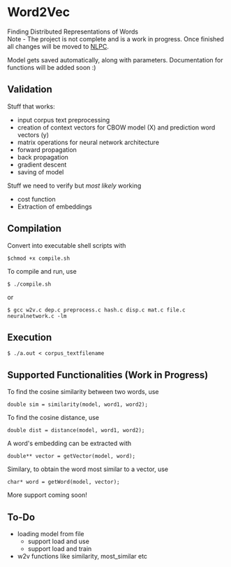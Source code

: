 # Word2Vec
Finding Distributed Representations of Words<br>
Note - The project is not complete and is a work in progress. Once finished all changes will be moved to [NLPC](https://github.com/aditeyabaral/NLPC).


Model gets saved automatically, along with parameters.
Documentation for functions will be added soon :)<br>

## Validation
Stuff that works: <br>
* input corpus text preprocessing
* creation of context vectors for CBOW model (X) and prediction word vectors (y)
* matrix operations for neural network architecture
* forward propagation
* back propagation
* gradient descent
* saving of model

Stuff we need to verify but *most likely* working<br>
* cost function
* Extraction of embeddings

## Compilation

Convert into executable shell scripts with<br>

```
$chmod +x compile.sh
```

To compile and run, use 
```
$ ./compile.sh
```
or 
```
$ gcc w2v.c dep.c preprocess.c hash.c disp.c mat.c file.c neuralnetwork.c -lm
```

## Execution


```
$ ./a.out < corpus_textfilename 
```

## Supported Functionalities (Work in Progress)

To find the cosine similarity between two words, use
```
double sim = similarity(model, word1, word2);
```

To find the cosine distance, use 
```
double dist = distance(model, word1, word2);
```

A word's embedding can be extracted with
```
double** vector = getVector(model, word);
```

Similary, to obtain the word most similar to a vector, use
```
char* word = getWord(model, vector);
```

More support coming soon!


## To-Do

* loading model from file
    * support load and use
    * support load and train
* w2v functions like similarity, most_similar etc
